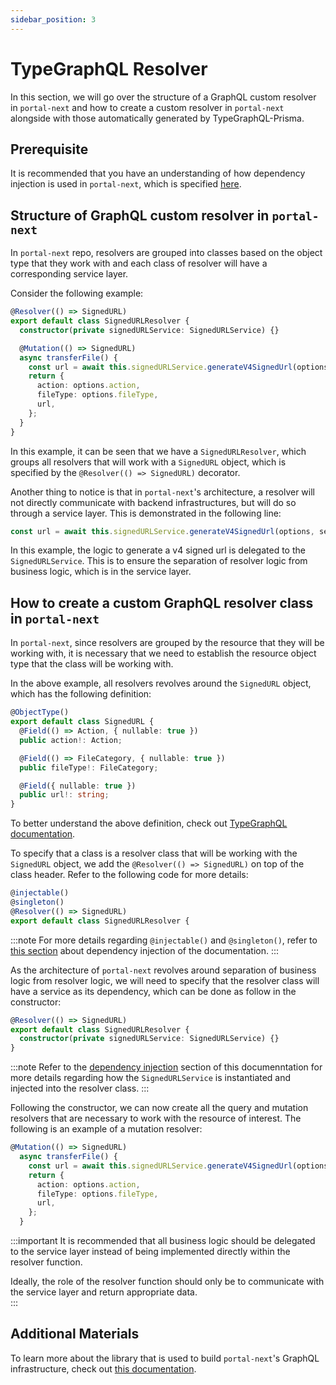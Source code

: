 ```yaml
---
sidebar_position: 3
---
```


# TypeGraphQL Resolver

In this section, we will go over the structure of a GraphQL custom resolver in `portal-next` and how to create a custom resolver in `portal-next` alongside with those automatically generated by TypeGraphQL-Prisma.

## Prerequisite

It is recommended that you have an understanding of how dependency injection is used in `portal-next`, which is specified [here](dependency-injection.md).

## Structure of GraphQL custom resolver in `portal-next`

In `portal-next` repo, resolvers are grouped into classes based on the object type that they work with and each class of resolver will have a corresponding service layer.

Consider the following example:

```ts
@Resolver(() => SignedURL)
export default class SignedURLResolver {
  constructor(private signedURLService: SignedURLService) {}

  @Mutation(() => SignedURL)
  async transferFile() {
    const url = await this.signedURLService.generateV4SignedUrl(options, session?.id);
    return {
      action: options.action,
      fileType: options.fileType,
      url,
    };
  }
}
```

In this example, it can be seen that we have a `SignedURLResolver`, which groups all resolvers that will work with a `SignedURL` object, which is specified by the `@Resolver(() => SignedURL)` decorator.

Another thing to notice is that in `portal-next`'s architecture, a resolver will not directly communicate with backend infrastructures, but will do so through a service layer. This is demonstrated in the following line:

```ts
const url = await this.signedURLService.generateV4SignedUrl(options, session?.id);
```

In this example, the logic to generate a v4 signed url is delegated to the `SignedURLService`. This is to ensure the separation of resolver logic from business logic, which is in the service layer.

## How to create a custom GraphQL resolver class in `portal-next`

In `portal-next`, since resolvers are grouped by the resource that they will be working with, it is necessary that we need to establish the resource object type that the class will be working with.

In the above example, all resolvers revolves around the `SignedURL` object, which has the following definition:

```ts
@ObjectType()
export default class SignedURL {
  @Field(() => Action, { nullable: true })
  public action!: Action;

  @Field(() => FileCategory, { nullable: true })
  public fileType!: FileCategory;

  @Field({ nullable: true })
  public url!: string;
}
```

To better understand the above definition, check out [TypeGraphQL documentation](https://typegraphql.com/docs/introduction.html).

To specify that a class is a resolver class that will be working with the `SignedURL` object, we add the `@Resolver(() => SignedURL)` on top of the class header. Refer to the following code for more details:

```ts
@injectable()
@singleton()
@Resolver(() => SignedURL)
export default class SignedURLResolver {
```

:::note
For more details regarding `@injectable()` and `@singleton()`, refer to [this section](dependency-injection.md) about dependency injection of the documentation.
:::

As the architecture of `portal-next` revolves around separation of business logic from resolver logic, we will need to specify that the resolver class will have a service as its dependency, which can be done as follow in the constructor:

```ts
@Resolver(() => SignedURL)
export default class SignedURLResolver {
  constructor(private signedURLService: SignedURLService) {}
}
```

:::note
Refer to the [dependency injection](dependency-injection.md) section of this documenntation for more details regarding how the `SignedURLService` is instantiated and injected into the resolver class.
:::

Following the constructor, we can now create all the query and mutation resolvers that are necessary to work with the resource of interest. The following is an example of a mutation resolver:

```ts
@Mutation(() => SignedURL)
  async transferFile() {
    const url = await this.signedURLService.generateV4SignedUrl(options, session?.id);
    return {
      action: options.action,
      fileType: options.fileType,
      url,
    };
  }
```

:::important
It is recommended that all business logic should be delegated to the service layer instead of being implemented directly within the resolver function.

Ideally, the role of the resolver function should only be to communicate with the service layer and return appropriate data.  
:::

## Additional Materials

To learn more about the library that is used to build `portal-next`'s GraphQL infrastructure, check out [this documentation](https://typegraphql.com/).
